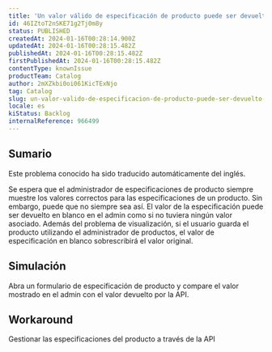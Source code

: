 ```yaml
---
title: 'Un valor válido de especificación de producto puede ser devuelto en blanco en el catálogo admin'
id: 46IZtoT2nSKE71g2Tj0m8y
status: PUBLISHED
createdAt: 2024-01-16T00:28:14.900Z
updatedAt: 2024-01-16T00:28:15.482Z
publishedAt: 2024-01-16T00:28:15.482Z
firstPublishedAt: 2024-01-16T00:28:15.482Z
contentType: knownIssue
productTeam: Catalog
author: 2mXZkbi0oi061KicTExNjo
tag: Catalog
slug: un-valor-valido-de-especificacion-de-producto-puede-ser-devuelto-en-blanco-en-el-catalogo-admin
locale: es
kiStatus: Backlog
internalReference: 966499
---
```


## Sumario

<div class="alert alert-info">
  <p>Este problema conocido ha sido traducido automáticamente del inglés.</p>
</div>


Se espera que el administrador de especificaciones de producto siempre muestre los valores correctos para las especificaciones de un producto. Sin embargo, puede que no siempre sea así.
El valor de la especificación puede ser devuelto en blanco en el admin como si no tuviera ningún valor asociado.
Además del problema de visualización, si el usuario guarda el producto utilizando el administrador de productos, el valor de especificación en blanco sobrescribirá el valor original.



## Simulación


Abra un formulario de especificación de producto y compare el valor mostrado en el admin con el valor devuelto por la API.




## Workaround


Gestionar las especificaciones del producto a través de la API





